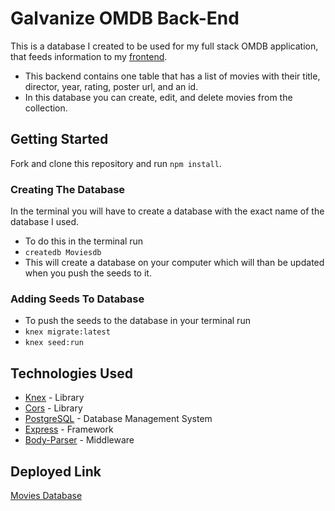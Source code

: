 # Galvanize OMDB Back-End
This is a database I created to be used for my full stack OMDB application, that feeds information to my [frontend](https://github.com/daneparke/Movies-Frontend). 
* This backend contains one table that has a list of movies with their title, director, year, rating, poster url, and an id.
* In this database you can create, edit, and delete movies from the collection.

## Getting Started

Fork and clone this repository and run `npm install`. 

### Creating The Database
In the terminal you will have to create a database with the exact name of the database I used.
* To do this in the terminal run 
* `createdb Moviesdb`
* This will create a database on your computer which will than be updated when you push the seeds to it.

### Adding Seeds To Database
* To push the seeds to the database in your terminal run 
* `knex migrate:latest`
* `knex seed:run`

## Technologies Used
* [Knex](https://knexjs.org/) - Library
* [Cors](https://developer.mozilla.org/en-US/docs/Web/HTTP/CORS) - Library
* [PostgreSQL](https://www.postgresql.org/docs/) - Database Management System
* [Express](https://expressjs.com/) - Framework
* [Body-Parser](https://github.com/expressjs/body-parser) - Middleware

## Deployed Link
[Movies Database](https://danemoviesdb.herokuapp.com/movies)

